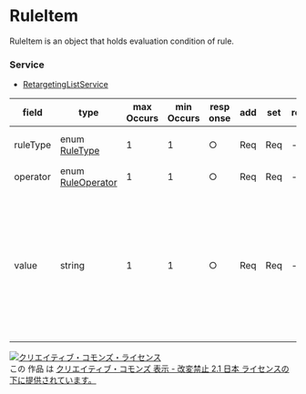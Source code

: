 # RuleItem
RuleItem is an object that holds evaluation condition of rule.

### Service
+ [RetargetingListService](../services/RetargetingListService.md)

| field | type | max<br>Occurs | min<br>Occurs | resp<br>onse | add | set | remove | description | 
|---|---|---|---|---|---|---|---|---|
| ruleType| enum <a href="./RuleType.md">RuleType</a>| 1| 1| ○| Req| Req| -| Type of evaluation condition. |
| operator| enum <a href="./RuleOperator.md">RuleOperator</a>| 1| 1| ○| Req| Req| -| Evaluation type.|
| value| string| 1| 1| ○| Req| Req| -| Evaluation value.<br>* bracket, single quote, double quote, and tab cannot be used.<br>* Can select up to 250 characters.|

<a rel="license" href="http://creativecommons.org/licenses/by-nd/2.1/jp/"><img alt="クリエイティブ・コモンズ・ライセンス" style="border-width:0" src="https://i.creativecommons.org/l/by-nd/2.1/jp/88x31.png" /></a><br />この 作品 は <a rel="license" href="http://creativecommons.org/licenses/by-nd/2.1/jp/">クリエイティブ・コモンズ 表示 - 改変禁止 2.1 日本 ライセンスの下に提供されています。</a>
